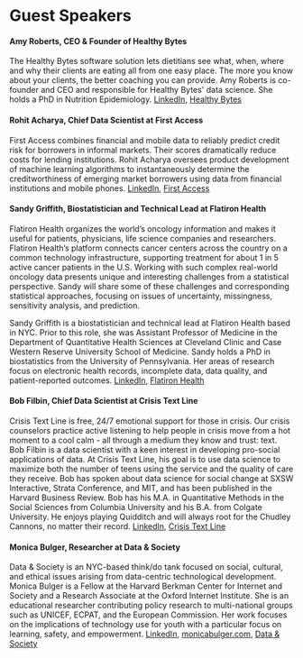 # Guest Speakers


#### Amy Roberts, CEO & Founder of Healthy Bytes
The Healthy Bytes software solution lets dietitians see what, when, where and why their clients are eating all from one easy place. The more you know about your clients, the better coaching you can provide. Amy Roberts is co-founder and CEO and responsible for Healthy Bytes' data science. She holds a PhD in Nutrition Epidemiology. [LinkedIn](https://www.linkedin.com/pub/amy-roberts/61/52b/15a), [Healthy Bytes](www.healthybytesapp.com)


#### Rohit Acharya, Chief Data Scientist at First Access
First Access combines financial and mobile data to reliably predict credit risk for borrowers in informal markets. Their scores dramatically reduce costs for lending institutions. Rohit Acharya oversees product development of machine learning algorithms to instantaneously determine the creditworthiness of emerging market borrowers using data from financial institutions and mobile phones. [LinkedIn](https://www.linkedin.com/in/roacharya), [First Access](http://www.firstaccessmarket.com)


#### Sandy Griffith, Biostatistician and Technical Lead at Flatiron Health
Flatiron Health organizes the world’s oncology information and makes it useful for patients, physicians, life science companies and researchers. Flatiron Health’s platform connects cancer centers across the country on a common technology infrastructure, supporting treatment for about 1 in 5 active cancer patients in the U.S. Working with such complex real-world oncology data presents unique and interesting challenges from a statistical perspective. Sandy will share some of these challenges and corresponding statistical approaches, focusing on issues of uncertainty, missingness, sensitivity analysis, and prediction.

Sandy Griffith is a biostatistician and technical lead at Flatiron Health based in NYC. Prior to this role, she was Assistant Professor of Medicine in the Department of Quantitative Health Sciences at Cleveland Clinic and Case Western Reserve University School of Medicine. Sandy holds a PhD in biostatistics from the University of Pennsylvania. Her areas of research focus on electronic health records, incomplete data, data quality, and patient-reported outcomes. [LinkedIn](https://www.linkedin.com/pub/sandra-griffith/95/61a/708), [Flatiron Health](http://www.flatiron.com/)


#### Bob Filbin, Chief Data Scientist at Crisis Text Line
Crisis Text Line is free, 24/7 emotional support for those in crisis. Our crisis counselors practice active listening to help people in crisis move from a hot moment to a cool calm - all through a medium they know and trust: text.  Bob Filbin is a data scientist with a keen interest in developing pro-social applications of data. At Crisis Text Line, his goal is to use data science to maximize both the number of teens using the service and the quality of care they receive. Bob has spoken about data science for social change at SXSW Interactive, Strata Conference, and MIT, and has been published in the Harvard Business Review. Bob has his M.A. in Quantitative Methods in the Social Sciences from Columbia University and his B.A. from Colgate University. He enjoys playing Quidditch and will always root for the Chudley Cannons, no matter their record. [LinkedIn](https://www.linkedin.com/pub/bob-filbin/a/259/432), [Crisis Text Line](http://www.crisistextline.org/)


#### Monica Bulger, Researcher at Data & Society
Data & Society is an NYC-based think/do tank focused on social, cultural, and ethical issues arising from data-centric technological development.  Monica Bulger is a Fellow at the Harvard Berkman Center for Internet and Society and a Research Associate at the Oxford Internet Institute. She is an educational researcher contributing policy research to multi-national groups such as UNICEF, ECPAT, and the European Commission. Her work focuses on the implications of technology use for youth with a particular focus on learning, safety, and empowerment. [LinkedIn](https://www.linkedin.com/in/monicab), [monicabulger.com](http://monicabulger.com/), [Data & Society](http://www.datasociety.net/)

